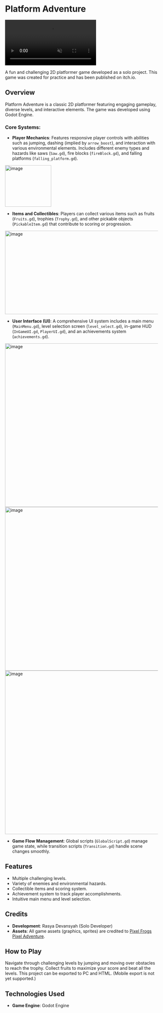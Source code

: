 # Platform Adventure

<video src="https://github.com/user-attachments/assets/dbafaec2-9c4b-48e3-a4e0-d5a805c91995" autoplay loop muted playsinline style="max-width: 100%;"></video>


A fun and challenging 2D platformer game developed as a solo project. This game was created for practice and has been published on itch.io.

## Overview

Platform Adventure is a classic 2D platformer featuring engaging gameplay, diverse levels, and interactive elements. The game was developed using Godot Engine.

### Core Systems:

*   **Player Mechanics**: Features responsive player controls with abilities such as jumping, dashing (implied by `arrow_boost`), and interaction with various environmental elements. Includes different enemy types and hazards like saws (`Saw.gd`), fire blocks (`fireBlock.gd`), and falling platforms (`falling_platform.gd`).

<img width="152" height="137" alt="image" src="https://github.com/user-attachments/assets/93bf1609-9c55-4a82-af4a-8f4a8c288abc" />


*   **Items and Collectibles**: Players can collect various items such as fruits (`Fruits.gd`), trophies (`Trophy.gd`), and other pickable objects (`PickableItem.gd`) that contribute to scoring or progression.

<img width="725" height="275" alt="image" src="https://github.com/user-attachments/assets/e0aed8c3-bd5f-4b19-8304-191bb268410a" />


*   **User Interface (UI)**: A comprehensive UI system includes a main menu (`MainMenu.gd`), level selection screen (`level_select.gd`), in-game HUD (`InGameUI.gd`, `PlayerUI.gd`), and an achievements system (`achievements.gd`).

<img width="959" height="539" alt="image" src="https://github.com/user-attachments/assets/d287313d-9b5e-42e2-ad14-a1b800097e64" />

<img width="959" height="539" alt="image" src="https://github.com/user-attachments/assets/0cb8aef7-3639-4530-a558-ff452008246b" />

<img width="959" height="539" alt="image" src="https://github.com/user-attachments/assets/f2dd91d5-ac42-4705-9c5f-7129d54c600f" />


*   **Game Flow Management**: Global scripts (`GlobalScript.gd`) manage game state, while transition scripts (`Transition.gd`) handle scene changes smoothly.

## Features

*   Multiple challenging levels.
*   Variety of enemies and environmental hazards.
*   Collectible items and scoring system.
*   Achievement system to track player accomplishments.
*   Intuitive main menu and level selection.

## Credits

*   **Development**: Rasya Devansyah (Solo Developer)
*   **Assets**: All game assets (graphics, sprites) are credited to [Pixel Frogs Pixel Adventure](https://pixelfrog-assets.itch.io/pixel-adventure-1).

## How to Play

Navigate through challenging levels by jumping and moving over obstacles to reach the trophy. Collect fruits to maximize your score and beat all the levels. This project can be exported to PC and HTML. (Mobile export is not yet supported.)

## Technologies Used

*   **Game Engine**: Godot Engine
